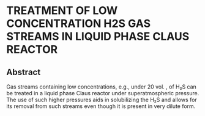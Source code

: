# TREATMENT OF LOW CONCENTRATION H2S GAS STREAMS IN LIQUID PHASE CLAUS REACTOR

## Abstract
Gas streams containing low concentrations, e.g., under 20 vol. , of H₂S can be treated in a liquid phase Claus reactor under superatmospheric pressure. The use of such higher pressures aids in solubilizing the H₂S and allows for its removal from such streams even though it is present in very dilute form.